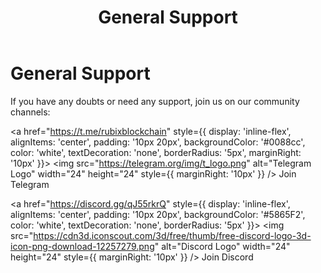 ﻿---
title: General Support
sidebar_label: General Support
---

<!-- File: docs/get-in-touch/support.md -->


# General Support

If you have any doubts or need any support, join us on our community channels:

<a href="https://t.me/rubixblockchain" style={{ display: 'inline-flex', alignItems: 'center', padding: '10px 20px', backgroundColor: '#0088cc', color: 'white', textDecoration: 'none', borderRadius: '5px', marginRight: '10px' }}>
  <img src="https://telegram.org/img/t_logo.png" alt="Telegram Logo" width="24" height="24" style={{ marginRight: '10px' }} />
  Join Telegram
</a>

<a href="https://discord.gg/qJ55rkrQ" style={{ display: 'inline-flex', alignItems: 'center', padding: '10px 20px', backgroundColor: '#5865F2', color: 'white', textDecoration: 'none', borderRadius: '5px' }}>
  <img src="https://cdn3d.iconscout.com/3d/free/thumb/free-discord-logo-3d-icon-png-download-12257279.png" alt="Discord Logo" width="24" height="24" style={{ marginRight: '10px' }} />
  Join Discord
</a>

